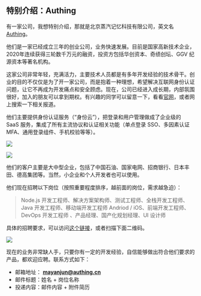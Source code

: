 ## 特别介绍：Authing

有一家公司，我想特别介绍，那就是北京蒸汽记忆科技有限公司，英文名 [Authing](https://authing.cn)。

他们是一家已经成立三年的创业公司，业务快速发展。目前是国家高新技术企业，2020年连续获得三轮数千万元的融资，投资方包括华创资本、奇绩创坛、GGV 纪源资本等著名机构。

这家公司非常年轻，充满活力，主要技术人员都是有多年开发经验的技术骨干。创业的目的不仅仅是为了开一家公司，而是抱着一种理想，希望解决互联网身份认证问题，让它不再成为开发痛点和安全顾虑。现在，公司已经进入成长期，内部氛围很好，加入的朋友可以拿到期权。有兴趣的同学可以留意一下，看看[官网](https://www.authing.cn/)，或者网上搜索一下相关报道。

他们主要提供身份认证服务（“身份云”），把登录和用户管理做成了企业级的 SaaS 服务，集成了所有主流协议和认证相关功能（单点登录 SSO、多因素认证 MFA、通用登录组件、手机校验等等）。

![](https://cdn.beekka.com/blogimg/asset/202010/bg2020101005.png)

![](https://cdn.beekka.com/blogimg/asset/202010/bg2020101006.png)

他们的客户主要是大中型企业，包括了中国石油、国家电网、招商银行、日本丰田、德高集团等。当然，小企业和个人开发者也可以使用。

他们现在招聘以下岗位（按照重要程度排序，越前面的岗位，需求越急迫）：

> Node.js 开发工程师、解决方案架构师、测试工程师、全栈开发工程师、Java 开发工程师、移动端开发工程师 Andriod / iOS、前端开发工程师、DevOps 开发工程师 、产品经理、国产化规划经理、UI 设计师

具体的招聘要求，可以访问[这个链接](https://authing.cn/joinus)，或者扫描下面二维码。

![](https://cdn.beekka.com/blogimg/asset/202012/bg2020123010.jpg)

现在的业务非常缺人手，只要你有一定的开发经验，自信能够做出符合他们要求的产品，都欢迎应聘。联系方式如下：

- 邮箱地址： **mayanjun@authing.cn**
- 邮件标题：姓名 + 岗位名称
- 投递内容：邮件内容 + 附件简历
